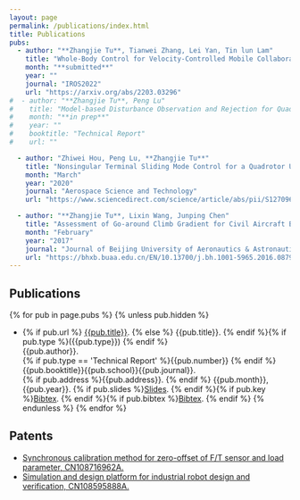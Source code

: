 ```yaml
---
layout: page
permalink: /publications/index.html
title: Publications
pubs:
  - author: "**Zhangjie Tu**, Tianwei Zhang, Lei Yan, Tin lun Lam"
    title: "Whole-Body Control for Velocity-Controlled Mobile Collaborative Robots Using Coupling Dynamic Movement Primitives"
    month: "**submitted**"
    year: ""
    journal: "IROS2022"
    url: "https://arxiv.org/abs/2203.03296"
#  - author: "**Zhangjie Tu**, Peng Lu"
#    title: "Model-based Disturbance Observation and Rejection for Quadrotors Inputted with Wrench Command"
#    month: "**in prep**"
#    year: ""
#    booktitle: "Technical Report"
#    url: ""

  - author: "Zhiwei Hou, Peng Lu, **Zhangjie Tu**"
    title: "Nonsingular Terminal Sliding Mode Control for a Quadrotor UAV with a Total Rotor Failure"
    month: "March"
    year: "2020"
    journal: "Aerospace Science and Technology"
    url: "https://www.sciencedirect.com/science/article/abs/pii/S1270963819316414"

  - author: "**Zhangjie Tu**, Lixin Wang, Junping Chen"
    title: "Assessment of Go-around Climb Gradient for Civil Aircraft Based on Digital Virtual Flight"
    month: "February"
    year: "2017"
    journal: "Journal of Beijing University of Aeronautics & Astronautics"
    url: "https://bhxb.buaa.edu.cn/EN/10.13700/j.bh.1001-5965.2016.0879"
---
```

## Publications

{% for pub in page.pubs %}
{% unless pub.hidden %}

- {% if pub.url %} [{{pub.title}}]({{pub.url}}).
  {% else %} {{pub.title}}.
  {% endif %}{% if pub.type %}({{pub.type}})
  {% endif %}<br>
  {{pub.author}}.<br>
  {% if pub.type == 'Technical Report' %}{{pub.number}}
  {% endif %}{{pub.booktitle}}{{pub.school}}{{pub.journal}}.<br>
  {% if pub.address %}{{pub.address}}.
  {% endif %} {{pub.month}}, {{pub.year}}. {% if pub.slides %}[Slides]({{pub.slides}}).
  {% endif %}{% if pub.key %}[Bibtex](http://groups.csail.mit.edu/commit/bibtex.cgi?key={{pub.key}}).
  {% endif %}{% if pub.bibtex %}[Bibtex]({{pub.bibtex}}).
  {% endif %}
  {% endunless %}
  {% endfor %}

## Patents

* [Synchronous calibration method for zero-offset of F/T sensor and load parameter, CN108716962A.](https://www.patent9.com/patent/201810442844.X.html)
* [Simulation and design platform for industrial robot design and verification, CN108595888A.](https://www.patent9.com/patent/201810442827.6.html)
